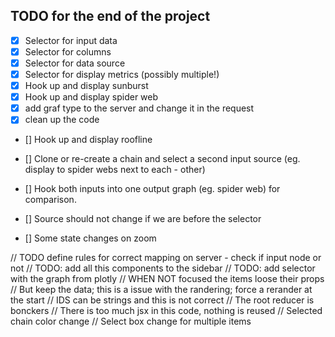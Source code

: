 ## TODO for the end of the project

- [x] Selector for input data
- [x] Selector for columns
- [x] Selector for data source
- [x] Selector for display metrics (possibly multiple!)
- [x] Hook up and display sunburst
- [x] Hook up and display spider web
- [x] add graf type to the server and change it in the request
- [x] clean up the code
- [] Hook up and display roofline

- [] Clone or re-create a chain and select a second input source (eg. display to spider webs next to each - other)
- [] Hook both inputs into one output graph (eg. spider web) for comparison.

- [] Source should not change if we are before the selector
- [] Some state changes on zoom


// TODO define rules for correct mapping on server -  check if input node or not
// TODO: add all this components to the sidebar
// TODO: add selector with the graph from plotly
// WHEN NOT focused the items loose their props
// But keep the data; this is a issue with the randering; force a rerander at the start
// IDS can be strings and this is not correct
// The root reducer is bonckers
// There is too much jsx in this code, nothing is reused
// Selected chain color change
// Select box change for multiple items